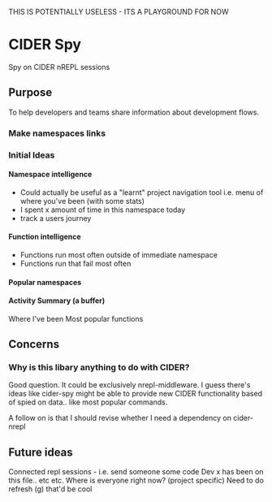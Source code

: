 THIS IS POTENTIALLY USELESS - ITS A PLAYGROUND FOR NOW

# CIDER Spy

Spy on CIDER nREPL sessions

## Purpose

To help developers and teams share information about development flows.

### Make namespaces links

### Initial Ideas

#### Namespace intelligence

* Could actually be useful as a "learnt" project navigation tool
i.e. menu of where you've been (with some stats)
* I spent x amount of time in this namespace today
* track a users journey

#### Function intelligence

* Functions run most often outside of immediate namespace
* Functions run that fail most often

#### Popular namespaces

#### Activity Summary (a buffer)

Where I've been
Most popular functions

## Concerns

### Why is this libary anything to do with CIDER?

Good question. It could be exclusively nrepl-middleware. I guess there's ideas like cider-spy might be able to provide new CIDER functionality based of spied on data.. like most popular commands.

A follow on is that I should revise whether I need a dependency on cider-nrepl

## Future ideas

Connected repl sessions - i.e. send someone some code
Dev x has been on this file.. etc etc.
Where is everyone right now? (project specific)
Need to do refresh (g) that'd be cool

